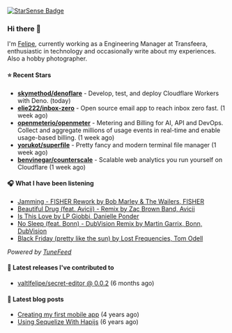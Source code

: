 <a href="https://starsense.app/developer-types" target="_blank"><img src="https://starsense.app/api/badge/?user=valtlfelipe" alt="StarSense Badge"></a>

### Hi there 👋

I'm [Felipe](https://felipevm.com), currently working as a Engineering Manager at Transfeera, enthusiastic in technology and occasionally write about my experiences. Also a hobby photographer.

#### ⭐ Recent Stars
- **[skymethod/denoflare](https://github.com/skymethod/denoflare)** - Develop, test, and deploy Cloudflare Workers with Deno. (today)
- **[elie222/inbox-zero](https://github.com/elie222/inbox-zero)** - Open source email app to reach inbox zero fast. (1 week ago)
- **[openmeterio/openmeter](https://github.com/openmeterio/openmeter)** - Metering and Billing for AI, API and DevOps. Collect and aggregate millions of usage events in real-time and enable usage-based billing. (1 week ago)
- **[yorukot/superfile](https://github.com/yorukot/superfile)** - Pretty fancy and modern terminal file manager (1 week ago)
- **[benvinegar/counterscale](https://github.com/benvinegar/counterscale)** - Scalable web analytics you run yourself on Cloudflare (1 week ago)

#### 🎧 What I have been listening
- [Jamming - FISHER Rework by Bob Marley &amp; The Wailers, FISHER](https://open.spotify.com/track/2gKewcQZEV1fqoWH81RUDk)
- [Beautiful Drug (feat. Avicii) - Remix by Zac Brown Band, Avicii](https://open.spotify.com/track/0By7GAIixApdMFPiNtfeck)
- [Is This Love by LP Giobbi, Danielle Ponder](https://open.spotify.com/track/6g9LmVrQJPVYSeBdPVxrrr)
- [No Sleep (feat. Bonn) - DubVision Remix by Martin Garrix, Bonn, DubVision](https://open.spotify.com/track/0mV5JWhyUFANd9qpwLkM8d)
- [Black Friday (pretty like the sun) by Lost Frequencies, Tom Odell](https://open.spotify.com/track/4MSj19TwYBLgDFj3ddEeco)

_Powered by [TuneFeed](https://tunefeed.app?ref=valtlfelipe-gh-profile)_ 

#### 🚀 Latest releases I've contributed to


- [valtlfelipe/secret-editor @ 0.0.2](https://github.com/valtlfelipe/secret-editor/releases/tag/0.0.2) (6 months ago)

#### 📄 Latest blog posts
- [Creating my first mobile app](https://felipevm.com/posts/creating-my-first-mobile-app/) (4 years ago)
- [Using Sequelize With Hapijs](https://felipevm.com/posts/using-sequelize-with-hapijs/) (6 years ago)
